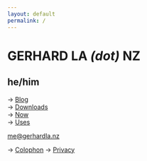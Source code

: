 ```yaml
---
layout: default
permalink: /
---
```

# GERHARD LA *(dot)* NZ

## he/him

→ [Blog](blog)  
→ [Downloads](downloads)  
→ [Now](now)  
→ [Uses](uses)

[me@gerhardla.nz](mailto:me@gerhardla.nz)

→ [Colophon](colophon)
→ [Privacy](privacy)
